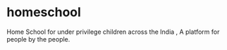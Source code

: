# homeschool
Home School for under privilege children across the India , A platform for people by the people.
